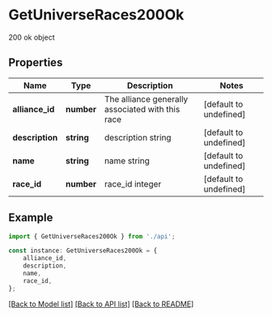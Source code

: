 # GetUniverseRaces200Ok

200 ok object

## Properties

Name | Type | Description | Notes
------------ | ------------- | ------------- | -------------
**alliance_id** | **number** | The alliance generally associated with this race | [default to undefined]
**description** | **string** | description string | [default to undefined]
**name** | **string** | name string | [default to undefined]
**race_id** | **number** | race_id integer | [default to undefined]

## Example

```typescript
import { GetUniverseRaces200Ok } from './api';

const instance: GetUniverseRaces200Ok = {
    alliance_id,
    description,
    name,
    race_id,
};
```

[[Back to Model list]](../README.md#documentation-for-models) [[Back to API list]](../README.md#documentation-for-api-endpoints) [[Back to README]](../README.md)
